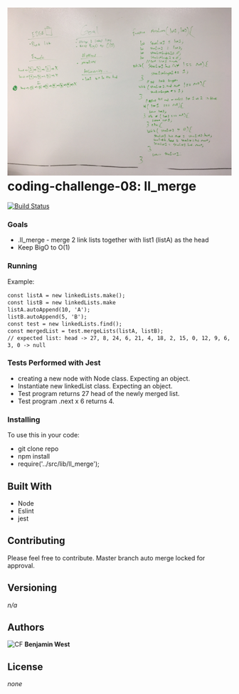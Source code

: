 ![CF](./src/lib/assests/ll_merge.JPG) coding-challenge-08: ll_merge
===
[![Build Status](https://travis-ci.com/bgwest/coding-challenges.svg?branch=master)](https://travis-ci.com/bgwest/coding-challenges)

### Goals

* .ll_merge - merge 2 link lists together with list1 (listA) as the head
* Keep BigO to O(1)

### Running

Example:
```
const listA = new linkedLists.make();
const listB = new linkedLists.make
listA.autoAppend(10, 'A');
listB.autoAppend(5, 'B');
const test = new linkedLists.find();
const mergedList = test.mergeLists(listA, listB);
// expected list: head -> 27, 8, 24, 6, 21, 4, 18, 2, 15, 0, 12, 9, 6, 3, 0 -> null
```

### Tests Performed with Jest
- creating a new node with Node class. Expecting an object.
- Instantiate new linkedList class. Expecting an object.
- Test program returns 27 head of the newly merged list.
- Test program .next x 6 returns 4.

### Installing

To use this in your code:

- git clone repo 
- npm install 
- require('../src/lib/ll_merge');

## Built With

* Node
* Eslint
* jest

## Contributing

Please feel free to contribute. Master branch auto merge locked for approval.

## Versioning

*n/a*

## Authors

![CF](http://i.imgur.com/7v5ASc8.png) **Benjamin West** 

## License

*none*
